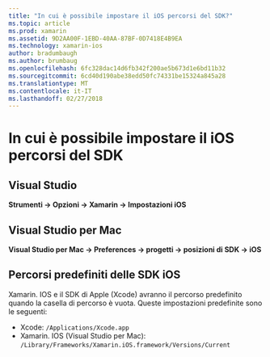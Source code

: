 ```yaml
---
title: "In cui è possibile impostare il iOS percorsi del SDK?"
ms.topic: article
ms.prod: xamarin
ms.assetid: 9D2AA00F-1EBD-40AA-87BF-0D7418E4B9EA
ms.technology: xamarin-ios
author: bradumbaugh
ms.author: brumbaug
ms.openlocfilehash: 6fc328dac14d6fb342f200ae5b673d1e6bd11b32
ms.sourcegitcommit: 6cd40d190abe38edd50fc74331be15324a845a28
ms.translationtype: MT
ms.contentlocale: it-IT
ms.lasthandoff: 02/27/2018
---
```

# <a name="where-can-i-set-my-ios-sdk-locations"></a>In cui è possibile impostare il iOS percorsi del SDK

## <a name="visual-studio"></a>Visual Studio
**Strumenti -> Opzioni -> Xamarin -> Impostazioni iOS**

## <a name="visual-studio-for-mac"></a>Visual Studio per Mac
**Visual Studio per Mac -> Preferences -> progetti -> posizioni di SDK -> iOS**

## <a name="default-ios-sdk-paths"></a>Percorsi predefiniti delle SDK iOS
Xamarin. IOS e il SDK di Apple (Xcode) avranno il percorso predefinito quando la casella di percorso è vuota. Queste impostazioni predefinite sono le seguenti:

- Xcode: `/Applications/Xcode.app`
- Xamarin. IOS (Visual Studio per Mac): `/Library/Frameworks/Xamarin.iOS.framework/Versions/Current`

